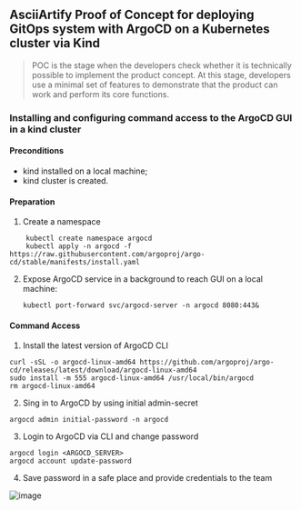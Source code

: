 ## AsciiArtify Proof of Concept for deploying GitOps system with ArgoCD on a Kubernetes cluster via Kind

> POC is the stage when the developers check whether it is technically possible to implement the product concept. At this stage, developers use a minimal set of features to demonstrate that the product can work and perform its core functions.

### Installing and configuring command access to the ArgoCD GUI in a kind cluster

#### Preconditions

- kind installed on a local machine;
- kind cluster is created.

#### Preparation

1. Create a namespace

```
    kubectl create namespace argocd
    kubectl apply -n argocd -f https://raw.githubusercontent.com/argoproj/argo-cd/stable/manifests/install.yaml
   ```
2. Expose ArgoCD service in a background to reach GUI on a local machine:

   ```
   kubectl port-forward svc/argocd-server -n argocd 8080:443&
   ```

#### Command Access 

1. Install the latest version of ArgoCD CLI
 ```
curl -sSL -o argocd-linux-amd64 https://github.com/argoproj/argo-cd/releases/latest/download/argocd-linux-amd64
sudo install -m 555 argocd-linux-amd64 /usr/local/bin/argocd
rm argocd-linux-amd64
 ```
 
 2. Sing in to ArgoCD by using initial admin-secret
 ```
argocd admin initial-password -n argocd
 ```
 
 3. Login to ArgoCD via CLI and change password
 ```
argocd login <ARGOCD_SERVER>
argocd account update-password
 ```
4. Save password in a safe place and provide credentials to the team 

![image](https://github.com/ibayro/AsciiArtify/assets/104074570/621f2a7c-9070-4a8c-ae9a-553c7de6fcb5)


